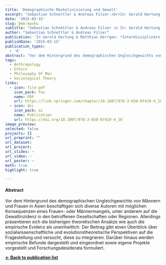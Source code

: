 ```yaml
---
title: 'Demographische Maskulinisierung und Gewalt'
excerpt: "Sebastian Schnettler & Andreas Filser.<br>In: Gerald Hartung & Matthias Herrgen: Interdisziplinäre Anthropologie. (pp.130-142). Springer VS"
date: '2015-03-15'
slug: Dem-masku
subtitle: "Sebastian Schnettler & Andreas Filser \n In: Gerald Hartung & Matthias Herrgen: Interdisziplinäre Anthropologie. pp.130-142. Springer VS"
author: "Sebastian Schnettler & Andreas Filser"
publication: 'In Gerald Hartung & Matthias Herrgen: *Interdisziplinäre Anthropologie*. (pp.130--142). Springer VS'
publishDate: '2015-03-15'
publication_types: 
  - '6'
abstract: "Vor dem Hintergrund des demographischen Ungleichgewichts von Männern und Frauen in Asien beschäftigen sich diverse Autoren mit möglichen Konsequenzen eines Frauen- oder Männermangels, unter anderem auf die Gewaltinzidenz in den betroffenen Gesellschaften oder Regionen. Allerdings präsentieren sich die bisherigen theoretischen Ansätze wie auch die empirische Evidenz als uneinheitlich. Der Beitrag gibt einen Überblick über sozialwissenschaftliche und evolutionstheoretische Perspektiven auf die Fragestellung und versucht, diese zu integrieren. Darüber hinaus werden empirische Befunde dargestellt und eingeordnet sowie eigene Projekte vorgestellt und Forschungsdesiderata formuliert."
tags:
  - Anthropology
  - Ethics
  - Philosophy Of Man
  - Sociological Theory
links:
  - icon: file-pdf
    icon_pack: fas
    name: PDF
    url: https://link.springer.com/chapter/10.1007/978-3-658-07410-4_10
  - icon: doi
    icon_pack: ai
    name: Publication
    url: https://doi.org/10.1007/978-3-658-07410-4_10
image_preview: 
selected: false
projects: []
url_preprint: ""
url_dataset: 
url_project: 
url_slides: ~
url_video: ~
url_poster: ~
math: true
highlight: true

---
```


#### Abstract

Vor dem Hintergrund des demographischen Ungleichgewichts von Männern und Frauen in Asien beschäftigen sich diverse Autoren mit möglichen Konsequenzen eines Frauen- oder Männermangels, unter anderem auf die Gewaltinzidenz in den betroffenen Gesellschaften oder Regionen. Allerdings präsentieren sich die bisherigen theoretischen Ansätze wie auch die empirische Evidenz als uneinheitlich. Der Beitrag gibt einen Überblick über sozialwissenschaftliche und evolutionstheoretische Perspektiven auf die Fragestellung und versucht, diese zu integrieren. Darüber hinaus werden empirische Befunde dargestellt und eingeordnet sowie eigene Projekte vorgestellt und Forschungsdesiderata formuliert.


**[← Back to publication list](/publication)**
  
